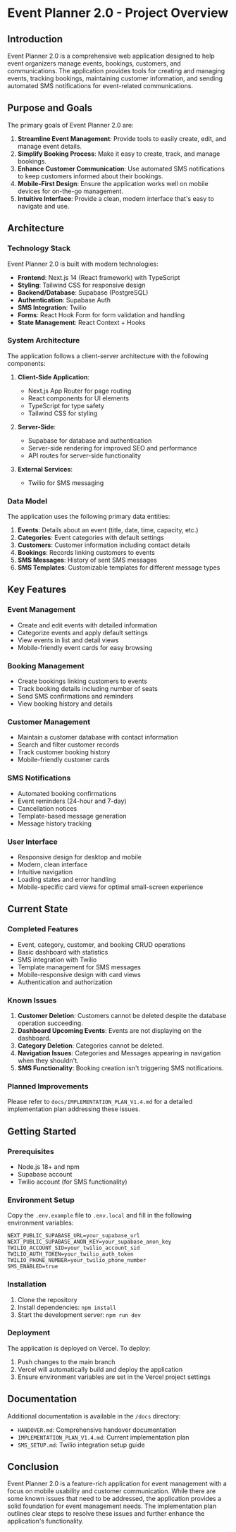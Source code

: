# Event Planner 2.0 - Project Overview

## Introduction

Event Planner 2.0 is a comprehensive web application designed to help event organizers manage events, bookings, customers, and communications. The application provides tools for creating and managing events, tracking bookings, maintaining customer information, and sending automated SMS notifications for event-related communications.

## Purpose and Goals

The primary goals of Event Planner 2.0 are:

1. **Streamline Event Management**: Provide tools to easily create, edit, and manage event details.
2. **Simplify Booking Process**: Make it easy to create, track, and manage bookings.
3. **Enhance Customer Communication**: Use automated SMS notifications to keep customers informed about their bookings.
4. **Mobile-First Design**: Ensure the application works well on mobile devices for on-the-go management.
5. **Intuitive Interface**: Provide a clean, modern interface that's easy to navigate and use.

## Architecture

### Technology Stack

Event Planner 2.0 is built with modern technologies:

- **Frontend**: Next.js 14 (React framework) with TypeScript
- **Styling**: Tailwind CSS for responsive design
- **Backend/Database**: Supabase (PostgreSQL)
- **Authentication**: Supabase Auth
- **SMS Integration**: Twilio
- **Forms**: React Hook Form for form validation and handling
- **State Management**: React Context + Hooks

### System Architecture

The application follows a client-server architecture with the following components:

1. **Client-Side Application**:
   - Next.js App Router for page routing
   - React components for UI elements
   - TypeScript for type safety
   - Tailwind CSS for styling

2. **Server-Side**:
   - Supabase for database and authentication
   - Server-side rendering for improved SEO and performance
   - API routes for server-side functionality

3. **External Services**:
   - Twilio for SMS messaging

### Data Model

The application uses the following primary data entities:

1. **Events**: Details about an event (title, date, time, capacity, etc.)
2. **Categories**: Event categories with default settings
3. **Customers**: Customer information including contact details
4. **Bookings**: Records linking customers to events
5. **SMS Messages**: History of sent SMS messages
6. **SMS Templates**: Customizable templates for different message types

## Key Features

### Event Management

- Create and edit events with detailed information
- Categorize events and apply default settings
- View events in list and detail views
- Mobile-friendly event cards for easy browsing

### Booking Management

- Create bookings linking customers to events
- Track booking details including number of seats
- Send SMS confirmations and reminders
- View booking history and details

### Customer Management

- Maintain a customer database with contact information
- Search and filter customer records
- Track customer booking history
- Mobile-friendly customer cards

### SMS Notifications

- Automated booking confirmations
- Event reminders (24-hour and 7-day)
- Cancellation notices
- Template-based message generation
- Message history tracking

### User Interface

- Responsive design for desktop and mobile
- Modern, clean interface
- Intuitive navigation
- Loading states and error handling
- Mobile-specific card views for optimal small-screen experience

## Current State

### Completed Features

- Event, category, customer, and booking CRUD operations
- Basic dashboard with statistics
- SMS integration with Twilio
- Template management for SMS messages
- Mobile-responsive design with card views
- Authentication and authorization

### Known Issues

1. **Customer Deletion**: Customers cannot be deleted despite the database operation succeeding.
2. **Dashboard Upcoming Events**: Events are not displaying on the dashboard.
3. **Category Deletion**: Categories cannot be deleted.
4. **Navigation Issues**: Categories and Messages appearing in navigation when they shouldn't.
5. **SMS Functionality**: Booking creation isn't triggering SMS notifications.

### Planned Improvements

Please refer to `docs/IMPLEMENTATION_PLAN_V1.4.md` for a detailed implementation plan addressing these issues.

## Getting Started

### Prerequisites

- Node.js 18+ and npm
- Supabase account
- Twilio account (for SMS functionality)

### Environment Setup

Copy the `.env.example` file to `.env.local` and fill in the following environment variables:

```
NEXT_PUBLIC_SUPABASE_URL=your_supabase_url
NEXT_PUBLIC_SUPABASE_ANON_KEY=your_supabase_anon_key
TWILIO_ACCOUNT_SID=your_twilio_account_sid
TWILIO_AUTH_TOKEN=your_twilio_auth_token
TWILIO_PHONE_NUMBER=your_twilio_phone_number
SMS_ENABLED=true
```

### Installation

1. Clone the repository
2. Install dependencies: `npm install`
3. Start the development server: `npm run dev`

### Deployment

The application is deployed on Vercel. To deploy:

1. Push changes to the main branch
2. Vercel will automatically build and deploy the application
3. Ensure environment variables are set in the Vercel project settings

## Documentation

Additional documentation is available in the `/docs` directory:

- `HANDOVER.md`: Comprehensive handover documentation
- `IMPLEMENTATION_PLAN_V1.4.md`: Current implementation plan
- `SMS_SETUP.md`: Twilio integration setup guide

## Conclusion

Event Planner 2.0 is a feature-rich application for event management with a focus on mobile usability and customer communication. While there are some known issues that need to be addressed, the application provides a solid foundation for event management needs. The implementation plan outlines clear steps to resolve these issues and further enhance the application's functionality. 